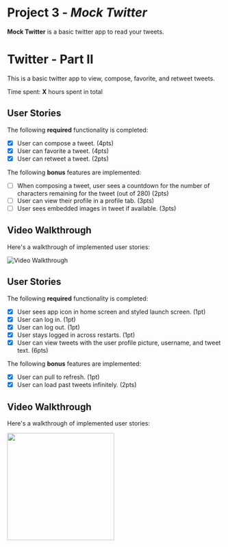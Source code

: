 # Project 3 - *Mock Twitter*

**Mock Twitter** is a basic twitter app to read your tweets.

# Twitter - Part II

This is a basic twitter app to view, compose, favorite, and retweet tweets.

Time spent: **X** hours spent in total

## User Stories

The following **required** functionality is completed:

- [X] User can compose a tweet. (4pts)
- [X] User can favorite a tweet. (4pts)
- [X] User can retweet a tweet. (2pts)

The following **bonus** features are implemented:

- [ ] When composing a tweet, user sees a countdown for the number of characters remaining for the tweet (out of 280) (2pts)
- [ ] User can view their profile in a profile tab. (3pts)
- [ ] User sees embedded images in tweet if available. (3pts)

## Video Walkthrough

Here's a walkthrough of implemented user stories:

<img src='http://g.recordit.co/h8cVhK8YcE.gif' title='Video Walkthrough' width='' alt='Video Walkthrough' />

## User Stories

The following **required** functionality is completed:

- [X] User sees app icon in home screen and styled launch screen. (1pt)
- [X] User can log in. (1pt)
- [X] User can log out. (1pt)
- [X] User stays logged in across restarts. (1pt)
- [X] User can view tweets with the user profile picture, username, and tweet text. (6pts)

The following **bonus** features are implemented:

- [X] User can pull to refresh. (1pt)
- [X] User can load past tweets infinitely. (2pts)

## Video Walkthrough

Here's a walkthrough of implemented user stories:

<img src="http://g.recordit.co/BrWkZcJpPV.gif" width = 250><br>

